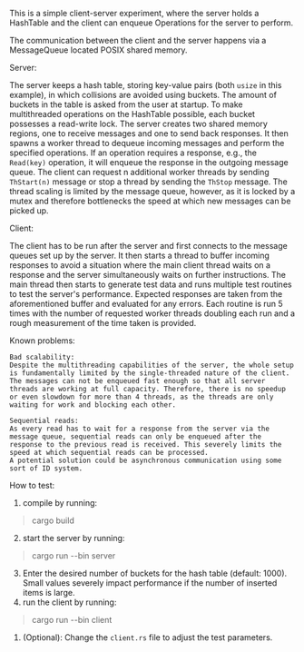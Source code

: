 This is a simple client-server experiment, where the server holds a HashTable and the client can enqueue Operations for the server to perform.

The communication between the client and the server happens via a MessageQueue located POSIX shared memory.

Server:

The server keeps a hash table, storing key-value pairs (both <code>usize</code> in this example), in which collisions are avoided using buckets. The amount of buckets in the table is asked from the user at startup. To make multithreaded operations on the HashTable possible, each bucket possesses a read-write lock. The server creates two shared memory regions, one to receive messages and one to send back responses. It then spawns a worker thread to dequeue incoming messages and perform the specified operations. If an operation requires a response, e.g., the <code>Read(key)</code> operation, it will enqueue the response in the outgoing message queue. The client can request n additional worker threads by sending <code>ThStart(n)</code> message or stop a thread by sending the <code>ThStop</code> message. The thread scaling is limited by the message queue, however, as it is locked by a mutex and therefore bottlenecks the speed at which new messages can be picked up.

Client:

The client has to be run after the server and first connects to the message queues set up by the server. It then starts a thread to buffer incoming responses to avoid a situation where the main client thread waits on a response and the server simultaneously waits on further instructions. The main thread then starts to generate test data and runs multiple test routines to test the server's performance. Expected responses are taken from the aforementioned buffer and evaluated for any errors.
Each routine is run 5 times with the number of requested worker threads doubling each run and a rough measurement of the time taken is provided. 

Known problems:

    Bad scalability:
    Despite the multithreading capabilities of the server, the whole setup is fundamentally limited by the single-threaded nature of the client. The messages can not be enqueued fast enough so that all server threads are working at full capacity. Therefore, there is no speedup or even slowdown for more than 4 threads, as the threads are only waiting for work and blocking each other.

    Sequential reads: 
    As every read has to wait for a response from the server via the message queue, sequential reads can only be enqueued after the response to the previous read is received. This severely limits the speed at which sequential reads can be processed. 
    A potential solution could be asynchronous communication using some sort of ID system.

How to test: 

1. compile by running: 
> cargo build
2. start the server by running: 
> cargo run --bin server
3. Enter the desired number of buckets for the hash table (default: 1000). Small values severely impact performance if the number of inserted items is large.
2. run the client by running: <console>
> cargo run --bin client </console>
>
1. (Optional): Change the <code>client.rs</code> file to adjust the test parameters.

 